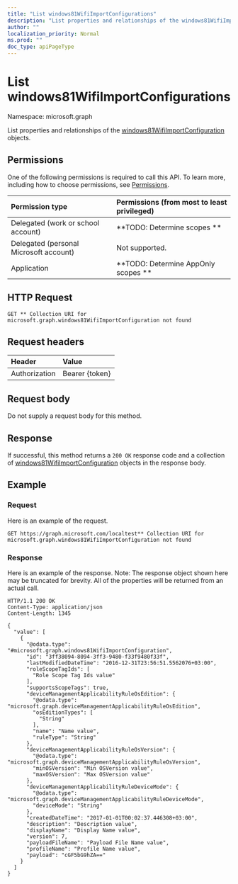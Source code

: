 ```yaml
---
title: "List windows81WifiImportConfigurations"
description: "List properties and relationships of the windows81WifiImportConfiguration objects."
author: ""
localization_priority: Normal
ms.prod: ""
doc_type: apiPageType
---
```


# List windows81WifiImportConfigurations

Namespace: microsoft.graph

List properties and relationships of the [windows81WifiImportConfiguration](../resources/windows81wifiimportconfiguration.md) objects.

## Permissions
One of the following permissions is required to call this API. To learn more, including how to choose permissions, see [Permissions](/concepts/permissions-reference.md).

|Permission type|Permissions (from most to least privileged)|
|:---|:---|
|Delegated (work or school account)|**TODO: Determine scopes **|
|Delegated (personal Microsoft account)|Not supported.|
|Application|**TODO: Determine AppOnly scopes **|

## HTTP Request
<!-- {
  "blockType": "ignored"
}
-->
``` http
GET ** Collection URI for microsoft.graph.windows81WifiImportConfiguration not found
```

## Request headers
|Header|Value|
|:---|:---|
|Authorization|Bearer {token}|

## Request body
Do not supply a request body for this method.

## Response
If successful, this method returns a `200 OK` response code and a collection of [windows81WifiImportConfiguration](../resources/windows81wifiimportconfiguration.md) objects in the response body.

## Example

### Request
Here is an example of the request.
<!-- {
  "blockType": "request",
  "name": "get_windows81wifiimportconfiguration"
}
-->
``` http
GET https://graph.microsoft.com/localtest** Collection URI for microsoft.graph.windows81WifiImportConfiguration not found
```

### Response
Here is an example of the response. Note: The response object shown here may be truncated for brevity. All of the properties will be returned from an actual call.
<!-- {
  "blockType": "response",
  "truncated": true,
  "@odata.type": "collection(microsoft.graph.windows81wifiimportconfiguration)"
}
-->
``` http
HTTP/1.1 200 OK
Content-Type: application/json
Content-Length: 1345

{
  "value": [
    {
      "@odata.type": "#microsoft.graph.windows81WifiImportConfiguration",
      "id": "3ff38094-8094-3ff3-9480-f33f9480f33f",
      "lastModifiedDateTime": "2016-12-31T23:56:51.5562076+03:00",
      "roleScopeTagIds": [
        "Role Scope Tag Ids value"
      ],
      "supportsScopeTags": true,
      "deviceManagementApplicabilityRuleOsEdition": {
        "@odata.type": "microsoft.graph.deviceManagementApplicabilityRuleOsEdition",
        "osEditionTypes": [
          "String"
        ],
        "name": "Name value",
        "ruleType": "String"
      },
      "deviceManagementApplicabilityRuleOsVersion": {
        "@odata.type": "microsoft.graph.deviceManagementApplicabilityRuleOsVersion",
        "minOSVersion": "Min OSVersion value",
        "maxOSVersion": "Max OSVersion value"
      },
      "deviceManagementApplicabilityRuleDeviceMode": {
        "@odata.type": "microsoft.graph.deviceManagementApplicabilityRuleDeviceMode",
        "deviceMode": "String"
      },
      "createdDateTime": "2017-01-01T00:02:37.446308+03:00",
      "description": "Description value",
      "displayName": "Display Name value",
      "version": 7,
      "payloadFileName": "Payload File Name value",
      "profileName": "Profile Name value",
      "payload": "cGF5bG9hZA=="
    }
  ]
}
```


